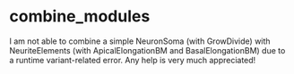 # combine_modules


I am not able to combine a simple NeuronSoma (with GrowDivide) with NeuriteElements (with ApicalElongationBM and BasalElongationBM) due to a runtime variant-related error. Any help is very much appreciated!
